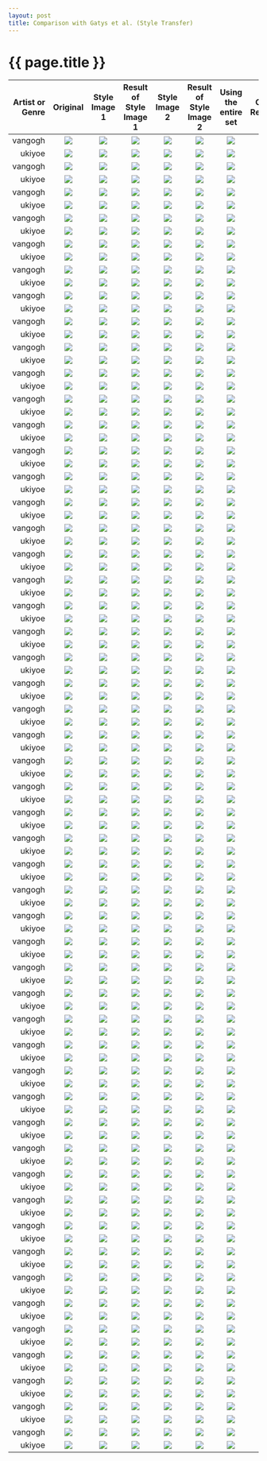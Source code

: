 ```yaml
---
layout: post
title: Comparison with Gatys et al. (Style Transfer)
---
```

{{ page.title }}
================

| Artist or Genre | Original | Style Image 1 | Result of Style Image 1 | Style Image 2 | Result of Style Image 2 | Using the entire set | Our Result |
|---:|:---:|:---------:|:----------:|:----------:|:----------:|:----------:|:----------:|
| vangogh | ![]({{site.baseurl}}/images/gatys-comparison/resized/3_content.png) | ![]({{site.baseurl}}/images/gatys-comparison/resized/resized_128/3_style_vangogh_0.png) | ![]({{site.baseurl}}/images/gatys-comparison/resized/3_result_vangogh_0.png) |![]({{site.baseurl}}/images/gatys-comparison/resized/resized_128/3_style_vangogh_1.png) | ![]({{site.baseurl}}/images/gatys-comparison/resized/3_result_vangogh_1.png) | ![]({{site.baseurl}}/images/gatys-comparison/resized/3_result_vangogh_total.png) |
| ukiyoe | ![]({{site.baseurl}}/images/gatys-comparison/resized/3_content.png) | ![]({{site.baseurl}}/images/gatys-comparison/resized/resized_128/3_style_ukiyoe_0.png) | ![]({{site.baseurl}}/images/gatys-comparison/resized/3_result_ukiyoe_0.png) |![]({{site.baseurl}}/images/gatys-comparison/resized/resized_128/3_style_ukiyoe_1.png) | ![]({{site.baseurl}}/images/gatys-comparison/resized/3_result_ukiyoe_1.png) | ![]({{site.baseurl}}/images/gatys-comparison/resized/3_result_ukiyoe_total.png) |
| vangogh | ![]({{site.baseurl}}/images/gatys-comparison/resized/6_content.png) | ![]({{site.baseurl}}/images/gatys-comparison/resized/resized_128/6_style_vangogh_0.png) | ![]({{site.baseurl}}/images/gatys-comparison/resized/6_result_vangogh_0.png) |![]({{site.baseurl}}/images/gatys-comparison/resized/resized_128/6_style_vangogh_1.png) | ![]({{site.baseurl}}/images/gatys-comparison/resized/6_result_vangogh_1.png) | ![]({{site.baseurl}}/images/gatys-comparison/resized/6_result_vangogh_total.png) |
| ukiyoe | ![]({{site.baseurl}}/images/gatys-comparison/resized/6_content.png) | ![]({{site.baseurl}}/images/gatys-comparison/resized/resized_128/6_style_ukiyoe_0.png) | ![]({{site.baseurl}}/images/gatys-comparison/resized/6_result_ukiyoe_0.png) |![]({{site.baseurl}}/images/gatys-comparison/resized/resized_128/6_style_ukiyoe_1.png) | ![]({{site.baseurl}}/images/gatys-comparison/resized/6_result_ukiyoe_1.png) | ![]({{site.baseurl}}/images/gatys-comparison/resized/6_result_ukiyoe_total.png) |
| vangogh | ![]({{site.baseurl}}/images/gatys-comparison/resized/7_content.png) | ![]({{site.baseurl}}/images/gatys-comparison/resized/resized_128/7_style_vangogh_0.png) | ![]({{site.baseurl}}/images/gatys-comparison/resized/7_result_vangogh_0.png) |![]({{site.baseurl}}/images/gatys-comparison/resized/resized_128/7_style_vangogh_1.png) | ![]({{site.baseurl}}/images/gatys-comparison/resized/7_result_vangogh_1.png) | ![]({{site.baseurl}}/images/gatys-comparison/resized/7_result_vangogh_total.png) |
| ukiyoe | ![]({{site.baseurl}}/images/gatys-comparison/resized/7_content.png) | ![]({{site.baseurl}}/images/gatys-comparison/resized/resized_128/7_style_ukiyoe_0.png) | ![]({{site.baseurl}}/images/gatys-comparison/resized/7_result_ukiyoe_0.png) |![]({{site.baseurl}}/images/gatys-comparison/resized/resized_128/7_style_ukiyoe_1.png) | ![]({{site.baseurl}}/images/gatys-comparison/resized/7_result_ukiyoe_1.png) | ![]({{site.baseurl}}/images/gatys-comparison/resized/7_result_ukiyoe_total.png) |
| vangogh | ![]({{site.baseurl}}/images/gatys-comparison/resized/11_content.png) | ![]({{site.baseurl}}/images/gatys-comparison/resized/resized_128/11_style_vangogh_0.png) | ![]({{site.baseurl}}/images/gatys-comparison/resized/11_result_vangogh_0.png) |![]({{site.baseurl}}/images/gatys-comparison/resized/resized_128/11_style_vangogh_1.png) | ![]({{site.baseurl}}/images/gatys-comparison/resized/11_result_vangogh_1.png) | ![]({{site.baseurl}}/images/gatys-comparison/resized/11_result_vangogh_total.png) |
| ukiyoe | ![]({{site.baseurl}}/images/gatys-comparison/resized/11_content.png) | ![]({{site.baseurl}}/images/gatys-comparison/resized/resized_128/11_style_ukiyoe_0.png) | ![]({{site.baseurl}}/images/gatys-comparison/resized/11_result_ukiyoe_0.png) |![]({{site.baseurl}}/images/gatys-comparison/resized/resized_128/11_style_ukiyoe_1.png) | ![]({{site.baseurl}}/images/gatys-comparison/resized/11_result_ukiyoe_1.png) | ![]({{site.baseurl}}/images/gatys-comparison/resized/11_result_ukiyoe_total.png) |
| vangogh | ![]({{site.baseurl}}/images/gatys-comparison/resized/17_content.png) | ![]({{site.baseurl}}/images/gatys-comparison/resized/resized_128/17_style_vangogh_0.png) | ![]({{site.baseurl}}/images/gatys-comparison/resized/17_result_vangogh_0.png) |![]({{site.baseurl}}/images/gatys-comparison/resized/resized_128/17_style_vangogh_1.png) | ![]({{site.baseurl}}/images/gatys-comparison/resized/17_result_vangogh_1.png) | ![]({{site.baseurl}}/images/gatys-comparison/resized/17_result_vangogh_total.png) |
| ukiyoe | ![]({{site.baseurl}}/images/gatys-comparison/resized/17_content.png) | ![]({{site.baseurl}}/images/gatys-comparison/resized/resized_128/17_style_ukiyoe_0.png) | ![]({{site.baseurl}}/images/gatys-comparison/resized/17_result_ukiyoe_0.png) |![]({{site.baseurl}}/images/gatys-comparison/resized/resized_128/17_style_ukiyoe_1.png) | ![]({{site.baseurl}}/images/gatys-comparison/resized/17_result_ukiyoe_1.png) | ![]({{site.baseurl}}/images/gatys-comparison/resized/17_result_ukiyoe_total.png) |
| vangogh | ![]({{site.baseurl}}/images/gatys-comparison/resized/18_content.png) | ![]({{site.baseurl}}/images/gatys-comparison/resized/resized_128/18_style_vangogh_0.png) | ![]({{site.baseurl}}/images/gatys-comparison/resized/18_result_vangogh_0.png) |![]({{site.baseurl}}/images/gatys-comparison/resized/resized_128/18_style_vangogh_1.png) | ![]({{site.baseurl}}/images/gatys-comparison/resized/18_result_vangogh_1.png) | ![]({{site.baseurl}}/images/gatys-comparison/resized/18_result_vangogh_total.png) |
| ukiyoe | ![]({{site.baseurl}}/images/gatys-comparison/resized/18_content.png) | ![]({{site.baseurl}}/images/gatys-comparison/resized/resized_128/18_style_ukiyoe_0.png) | ![]({{site.baseurl}}/images/gatys-comparison/resized/18_result_ukiyoe_0.png) |![]({{site.baseurl}}/images/gatys-comparison/resized/resized_128/18_style_ukiyoe_1.png) | ![]({{site.baseurl}}/images/gatys-comparison/resized/18_result_ukiyoe_1.png) | ![]({{site.baseurl}}/images/gatys-comparison/resized/18_result_ukiyoe_total.png) |
| vangogh | ![]({{site.baseurl}}/images/gatys-comparison/resized/33_content.png) | ![]({{site.baseurl}}/images/gatys-comparison/resized/resized_128/33_style_vangogh_0.png) | ![]({{site.baseurl}}/images/gatys-comparison/resized/33_result_vangogh_0.png) |![]({{site.baseurl}}/images/gatys-comparison/resized/resized_128/33_style_vangogh_1.png) | ![]({{site.baseurl}}/images/gatys-comparison/resized/33_result_vangogh_1.png) | ![]({{site.baseurl}}/images/gatys-comparison/resized/33_result_vangogh_total.png) |
| ukiyoe | ![]({{site.baseurl}}/images/gatys-comparison/resized/33_content.png) | ![]({{site.baseurl}}/images/gatys-comparison/resized/resized_128/33_style_ukiyoe_0.png) | ![]({{site.baseurl}}/images/gatys-comparison/resized/33_result_ukiyoe_0.png) |![]({{site.baseurl}}/images/gatys-comparison/resized/resized_128/33_style_ukiyoe_1.png) | ![]({{site.baseurl}}/images/gatys-comparison/resized/33_result_ukiyoe_1.png) | ![]({{site.baseurl}}/images/gatys-comparison/resized/33_result_ukiyoe_total.png) |
| vangogh | ![]({{site.baseurl}}/images/gatys-comparison/resized/39_content.png) | ![]({{site.baseurl}}/images/gatys-comparison/resized/resized_128/39_style_vangogh_0.png) | ![]({{site.baseurl}}/images/gatys-comparison/resized/39_result_vangogh_0.png) |![]({{site.baseurl}}/images/gatys-comparison/resized/resized_128/39_style_vangogh_1.png) | ![]({{site.baseurl}}/images/gatys-comparison/resized/39_result_vangogh_1.png) | ![]({{site.baseurl}}/images/gatys-comparison/resized/39_result_vangogh_total.png) |
| ukiyoe | ![]({{site.baseurl}}/images/gatys-comparison/resized/39_content.png) | ![]({{site.baseurl}}/images/gatys-comparison/resized/resized_128/39_style_ukiyoe_0.png) | ![]({{site.baseurl}}/images/gatys-comparison/resized/39_result_ukiyoe_0.png) |![]({{site.baseurl}}/images/gatys-comparison/resized/resized_128/39_style_ukiyoe_1.png) | ![]({{site.baseurl}}/images/gatys-comparison/resized/39_result_ukiyoe_1.png) | ![]({{site.baseurl}}/images/gatys-comparison/resized/39_result_ukiyoe_total.png) |
| vangogh | ![]({{site.baseurl}}/images/gatys-comparison/resized/44_content.png) | ![]({{site.baseurl}}/images/gatys-comparison/resized/resized_128/44_style_vangogh_0.png) | ![]({{site.baseurl}}/images/gatys-comparison/resized/44_result_vangogh_0.png) |![]({{site.baseurl}}/images/gatys-comparison/resized/resized_128/44_style_vangogh_1.png) | ![]({{site.baseurl}}/images/gatys-comparison/resized/44_result_vangogh_1.png) | ![]({{site.baseurl}}/images/gatys-comparison/resized/44_result_vangogh_total.png) |
| ukiyoe | ![]({{site.baseurl}}/images/gatys-comparison/resized/44_content.png) | ![]({{site.baseurl}}/images/gatys-comparison/resized/resized_128/44_style_ukiyoe_0.png) | ![]({{site.baseurl}}/images/gatys-comparison/resized/44_result_ukiyoe_0.png) |![]({{site.baseurl}}/images/gatys-comparison/resized/resized_128/44_style_ukiyoe_1.png) | ![]({{site.baseurl}}/images/gatys-comparison/resized/44_result_ukiyoe_1.png) | ![]({{site.baseurl}}/images/gatys-comparison/resized/44_result_ukiyoe_total.png) |
| vangogh | ![]({{site.baseurl}}/images/gatys-comparison/resized/45_content.png) | ![]({{site.baseurl}}/images/gatys-comparison/resized/resized_128/45_style_vangogh_0.png) | ![]({{site.baseurl}}/images/gatys-comparison/resized/45_result_vangogh_0.png) |![]({{site.baseurl}}/images/gatys-comparison/resized/resized_128/45_style_vangogh_1.png) | ![]({{site.baseurl}}/images/gatys-comparison/resized/45_result_vangogh_1.png) | ![]({{site.baseurl}}/images/gatys-comparison/resized/45_result_vangogh_total.png) |
| ukiyoe | ![]({{site.baseurl}}/images/gatys-comparison/resized/45_content.png) | ![]({{site.baseurl}}/images/gatys-comparison/resized/resized_128/45_style_ukiyoe_0.png) | ![]({{site.baseurl}}/images/gatys-comparison/resized/45_result_ukiyoe_0.png) |![]({{site.baseurl}}/images/gatys-comparison/resized/resized_128/45_style_ukiyoe_1.png) | ![]({{site.baseurl}}/images/gatys-comparison/resized/45_result_ukiyoe_1.png) | ![]({{site.baseurl}}/images/gatys-comparison/resized/45_result_ukiyoe_total.png) |
| vangogh | ![]({{site.baseurl}}/images/gatys-comparison/resized/52_content.png) | ![]({{site.baseurl}}/images/gatys-comparison/resized/resized_128/52_style_vangogh_0.png) | ![]({{site.baseurl}}/images/gatys-comparison/resized/52_result_vangogh_0.png) |![]({{site.baseurl}}/images/gatys-comparison/resized/resized_128/52_style_vangogh_1.png) | ![]({{site.baseurl}}/images/gatys-comparison/resized/52_result_vangogh_1.png) | ![]({{site.baseurl}}/images/gatys-comparison/resized/52_result_vangogh_total.png) |
| ukiyoe | ![]({{site.baseurl}}/images/gatys-comparison/resized/52_content.png) | ![]({{site.baseurl}}/images/gatys-comparison/resized/resized_128/52_style_ukiyoe_0.png) | ![]({{site.baseurl}}/images/gatys-comparison/resized/52_result_ukiyoe_0.png) |![]({{site.baseurl}}/images/gatys-comparison/resized/resized_128/52_style_ukiyoe_1.png) | ![]({{site.baseurl}}/images/gatys-comparison/resized/52_result_ukiyoe_1.png) | ![]({{site.baseurl}}/images/gatys-comparison/resized/52_result_ukiyoe_total.png) |
| vangogh | ![]({{site.baseurl}}/images/gatys-comparison/resized/55_content.png) | ![]({{site.baseurl}}/images/gatys-comparison/resized/resized_128/55_style_vangogh_0.png) | ![]({{site.baseurl}}/images/gatys-comparison/resized/55_result_vangogh_0.png) |![]({{site.baseurl}}/images/gatys-comparison/resized/resized_128/55_style_vangogh_1.png) | ![]({{site.baseurl}}/images/gatys-comparison/resized/55_result_vangogh_1.png) | ![]({{site.baseurl}}/images/gatys-comparison/resized/55_result_vangogh_total.png) |
| ukiyoe | ![]({{site.baseurl}}/images/gatys-comparison/resized/55_content.png) | ![]({{site.baseurl}}/images/gatys-comparison/resized/resized_128/55_style_ukiyoe_0.png) | ![]({{site.baseurl}}/images/gatys-comparison/resized/55_result_ukiyoe_0.png) |![]({{site.baseurl}}/images/gatys-comparison/resized/resized_128/55_style_ukiyoe_1.png) | ![]({{site.baseurl}}/images/gatys-comparison/resized/55_result_ukiyoe_1.png) | ![]({{site.baseurl}}/images/gatys-comparison/resized/55_result_ukiyoe_total.png) |
| vangogh | ![]({{site.baseurl}}/images/gatys-comparison/resized/56_content.png) | ![]({{site.baseurl}}/images/gatys-comparison/resized/resized_128/56_style_vangogh_0.png) | ![]({{site.baseurl}}/images/gatys-comparison/resized/56_result_vangogh_0.png) |![]({{site.baseurl}}/images/gatys-comparison/resized/resized_128/56_style_vangogh_1.png) | ![]({{site.baseurl}}/images/gatys-comparison/resized/56_result_vangogh_1.png) | ![]({{site.baseurl}}/images/gatys-comparison/resized/56_result_vangogh_total.png) |
| ukiyoe | ![]({{site.baseurl}}/images/gatys-comparison/resized/56_content.png) | ![]({{site.baseurl}}/images/gatys-comparison/resized/resized_128/56_style_ukiyoe_0.png) | ![]({{site.baseurl}}/images/gatys-comparison/resized/56_result_ukiyoe_0.png) |![]({{site.baseurl}}/images/gatys-comparison/resized/resized_128/56_style_ukiyoe_1.png) | ![]({{site.baseurl}}/images/gatys-comparison/resized/56_result_ukiyoe_1.png) | ![]({{site.baseurl}}/images/gatys-comparison/resized/56_result_ukiyoe_total.png) |
| vangogh | ![]({{site.baseurl}}/images/gatys-comparison/resized/65_content.png) | ![]({{site.baseurl}}/images/gatys-comparison/resized/resized_128/65_style_vangogh_0.png) | ![]({{site.baseurl}}/images/gatys-comparison/resized/65_result_vangogh_0.png) |![]({{site.baseurl}}/images/gatys-comparison/resized/resized_128/65_style_vangogh_1.png) | ![]({{site.baseurl}}/images/gatys-comparison/resized/65_result_vangogh_1.png) | ![]({{site.baseurl}}/images/gatys-comparison/resized/65_result_vangogh_total.png) |
| ukiyoe | ![]({{site.baseurl}}/images/gatys-comparison/resized/65_content.png) | ![]({{site.baseurl}}/images/gatys-comparison/resized/resized_128/65_style_ukiyoe_0.png) | ![]({{site.baseurl}}/images/gatys-comparison/resized/65_result_ukiyoe_0.png) |![]({{site.baseurl}}/images/gatys-comparison/resized/resized_128/65_style_ukiyoe_1.png) | ![]({{site.baseurl}}/images/gatys-comparison/resized/65_result_ukiyoe_1.png) | ![]({{site.baseurl}}/images/gatys-comparison/resized/65_result_ukiyoe_total.png) |
| vangogh | ![]({{site.baseurl}}/images/gatys-comparison/resized/73_content.png) | ![]({{site.baseurl}}/images/gatys-comparison/resized/resized_128/73_style_vangogh_0.png) | ![]({{site.baseurl}}/images/gatys-comparison/resized/73_result_vangogh_0.png) |![]({{site.baseurl}}/images/gatys-comparison/resized/resized_128/73_style_vangogh_1.png) | ![]({{site.baseurl}}/images/gatys-comparison/resized/73_result_vangogh_1.png) | ![]({{site.baseurl}}/images/gatys-comparison/resized/73_result_vangogh_total.png) |
| ukiyoe | ![]({{site.baseurl}}/images/gatys-comparison/resized/73_content.png) | ![]({{site.baseurl}}/images/gatys-comparison/resized/resized_128/73_style_ukiyoe_0.png) | ![]({{site.baseurl}}/images/gatys-comparison/resized/73_result_ukiyoe_0.png) |![]({{site.baseurl}}/images/gatys-comparison/resized/resized_128/73_style_ukiyoe_1.png) | ![]({{site.baseurl}}/images/gatys-comparison/resized/73_result_ukiyoe_1.png) | ![]({{site.baseurl}}/images/gatys-comparison/resized/73_result_ukiyoe_total.png) |
| vangogh | ![]({{site.baseurl}}/images/gatys-comparison/resized/75_content.png) | ![]({{site.baseurl}}/images/gatys-comparison/resized/resized_128/75_style_vangogh_0.png) | ![]({{site.baseurl}}/images/gatys-comparison/resized/75_result_vangogh_0.png) |![]({{site.baseurl}}/images/gatys-comparison/resized/resized_128/75_style_vangogh_1.png) | ![]({{site.baseurl}}/images/gatys-comparison/resized/75_result_vangogh_1.png) | ![]({{site.baseurl}}/images/gatys-comparison/resized/75_result_vangogh_total.png) |
| ukiyoe | ![]({{site.baseurl}}/images/gatys-comparison/resized/75_content.png) | ![]({{site.baseurl}}/images/gatys-comparison/resized/resized_128/75_style_ukiyoe_0.png) | ![]({{site.baseurl}}/images/gatys-comparison/resized/75_result_ukiyoe_0.png) |![]({{site.baseurl}}/images/gatys-comparison/resized/resized_128/75_style_ukiyoe_1.png) | ![]({{site.baseurl}}/images/gatys-comparison/resized/75_result_ukiyoe_1.png) | ![]({{site.baseurl}}/images/gatys-comparison/resized/75_result_ukiyoe_total.png) |
| vangogh | ![]({{site.baseurl}}/images/gatys-comparison/resized/85_content.png) | ![]({{site.baseurl}}/images/gatys-comparison/resized/resized_128/85_style_vangogh_0.png) | ![]({{site.baseurl}}/images/gatys-comparison/resized/85_result_vangogh_0.png) |![]({{site.baseurl}}/images/gatys-comparison/resized/resized_128/85_style_vangogh_1.png) | ![]({{site.baseurl}}/images/gatys-comparison/resized/85_result_vangogh_1.png) | ![]({{site.baseurl}}/images/gatys-comparison/resized/85_result_vangogh_total.png) |
| ukiyoe | ![]({{site.baseurl}}/images/gatys-comparison/resized/85_content.png) | ![]({{site.baseurl}}/images/gatys-comparison/resized/resized_128/85_style_ukiyoe_0.png) | ![]({{site.baseurl}}/images/gatys-comparison/resized/85_result_ukiyoe_0.png) |![]({{site.baseurl}}/images/gatys-comparison/resized/resized_128/85_style_ukiyoe_1.png) | ![]({{site.baseurl}}/images/gatys-comparison/resized/85_result_ukiyoe_1.png) | ![]({{site.baseurl}}/images/gatys-comparison/resized/85_result_ukiyoe_total.png) |
| vangogh | ![]({{site.baseurl}}/images/gatys-comparison/resized/87_content.png) | ![]({{site.baseurl}}/images/gatys-comparison/resized/resized_128/87_style_vangogh_0.png) | ![]({{site.baseurl}}/images/gatys-comparison/resized/87_result_vangogh_0.png) |![]({{site.baseurl}}/images/gatys-comparison/resized/resized_128/87_style_vangogh_1.png) | ![]({{site.baseurl}}/images/gatys-comparison/resized/87_result_vangogh_1.png) | ![]({{site.baseurl}}/images/gatys-comparison/resized/87_result_vangogh_total.png) |
| ukiyoe | ![]({{site.baseurl}}/images/gatys-comparison/resized/87_content.png) | ![]({{site.baseurl}}/images/gatys-comparison/resized/resized_128/87_style_ukiyoe_0.png) | ![]({{site.baseurl}}/images/gatys-comparison/resized/87_result_ukiyoe_0.png) |![]({{site.baseurl}}/images/gatys-comparison/resized/resized_128/87_style_ukiyoe_1.png) | ![]({{site.baseurl}}/images/gatys-comparison/resized/87_result_ukiyoe_1.png) | ![]({{site.baseurl}}/images/gatys-comparison/resized/87_result_ukiyoe_total.png) |
| vangogh | ![]({{site.baseurl}}/images/gatys-comparison/resized/89_content.png) | ![]({{site.baseurl}}/images/gatys-comparison/resized/resized_128/89_style_vangogh_0.png) | ![]({{site.baseurl}}/images/gatys-comparison/resized/89_result_vangogh_0.png) |![]({{site.baseurl}}/images/gatys-comparison/resized/resized_128/89_style_vangogh_1.png) | ![]({{site.baseurl}}/images/gatys-comparison/resized/89_result_vangogh_1.png) | ![]({{site.baseurl}}/images/gatys-comparison/resized/89_result_vangogh_total.png) |
| ukiyoe | ![]({{site.baseurl}}/images/gatys-comparison/resized/89_content.png) | ![]({{site.baseurl}}/images/gatys-comparison/resized/resized_128/89_style_ukiyoe_0.png) | ![]({{site.baseurl}}/images/gatys-comparison/resized/89_result_ukiyoe_0.png) |![]({{site.baseurl}}/images/gatys-comparison/resized/resized_128/89_style_ukiyoe_1.png) | ![]({{site.baseurl}}/images/gatys-comparison/resized/89_result_ukiyoe_1.png) | ![]({{site.baseurl}}/images/gatys-comparison/resized/89_result_ukiyoe_total.png) |
| vangogh | ![]({{site.baseurl}}/images/gatys-comparison/resized/96_content.png) | ![]({{site.baseurl}}/images/gatys-comparison/resized/resized_128/96_style_vangogh_0.png) | ![]({{site.baseurl}}/images/gatys-comparison/resized/96_result_vangogh_0.png) |![]({{site.baseurl}}/images/gatys-comparison/resized/resized_128/96_style_vangogh_1.png) | ![]({{site.baseurl}}/images/gatys-comparison/resized/96_result_vangogh_1.png) | ![]({{site.baseurl}}/images/gatys-comparison/resized/96_result_vangogh_total.png) |
| ukiyoe | ![]({{site.baseurl}}/images/gatys-comparison/resized/96_content.png) | ![]({{site.baseurl}}/images/gatys-comparison/resized/resized_128/96_style_ukiyoe_0.png) | ![]({{site.baseurl}}/images/gatys-comparison/resized/96_result_ukiyoe_0.png) |![]({{site.baseurl}}/images/gatys-comparison/resized/resized_128/96_style_ukiyoe_1.png) | ![]({{site.baseurl}}/images/gatys-comparison/resized/96_result_ukiyoe_1.png) | ![]({{site.baseurl}}/images/gatys-comparison/resized/96_result_ukiyoe_total.png) |
| vangogh | ![]({{site.baseurl}}/images/gatys-comparison/resized/98_content.png) | ![]({{site.baseurl}}/images/gatys-comparison/resized/resized_128/98_style_vangogh_0.png) | ![]({{site.baseurl}}/images/gatys-comparison/resized/98_result_vangogh_0.png) |![]({{site.baseurl}}/images/gatys-comparison/resized/resized_128/98_style_vangogh_1.png) | ![]({{site.baseurl}}/images/gatys-comparison/resized/98_result_vangogh_1.png) | ![]({{site.baseurl}}/images/gatys-comparison/resized/98_result_vangogh_total.png) |
| ukiyoe | ![]({{site.baseurl}}/images/gatys-comparison/resized/98_content.png) | ![]({{site.baseurl}}/images/gatys-comparison/resized/resized_128/98_style_ukiyoe_0.png) | ![]({{site.baseurl}}/images/gatys-comparison/resized/98_result_ukiyoe_0.png) |![]({{site.baseurl}}/images/gatys-comparison/resized/resized_128/98_style_ukiyoe_1.png) | ![]({{site.baseurl}}/images/gatys-comparison/resized/98_result_ukiyoe_1.png) | ![]({{site.baseurl}}/images/gatys-comparison/resized/98_result_ukiyoe_total.png) |
| vangogh | ![]({{site.baseurl}}/images/gatys-comparison/resized/110_content.png) | ![]({{site.baseurl}}/images/gatys-comparison/resized/resized_128/110_style_vangogh_0.png) | ![]({{site.baseurl}}/images/gatys-comparison/resized/110_result_vangogh_0.png) |![]({{site.baseurl}}/images/gatys-comparison/resized/resized_128/110_style_vangogh_1.png) | ![]({{site.baseurl}}/images/gatys-comparison/resized/110_result_vangogh_1.png) | ![]({{site.baseurl}}/images/gatys-comparison/resized/110_result_vangogh_total.png) |
| ukiyoe | ![]({{site.baseurl}}/images/gatys-comparison/resized/110_content.png) | ![]({{site.baseurl}}/images/gatys-comparison/resized/resized_128/110_style_ukiyoe_0.png) | ![]({{site.baseurl}}/images/gatys-comparison/resized/110_result_ukiyoe_0.png) |![]({{site.baseurl}}/images/gatys-comparison/resized/resized_128/110_style_ukiyoe_1.png) | ![]({{site.baseurl}}/images/gatys-comparison/resized/110_result_ukiyoe_1.png) | ![]({{site.baseurl}}/images/gatys-comparison/resized/110_result_ukiyoe_total.png) |
| vangogh | ![]({{site.baseurl}}/images/gatys-comparison/resized/112_content.png) | ![]({{site.baseurl}}/images/gatys-comparison/resized/resized_128/112_style_vangogh_0.png) | ![]({{site.baseurl}}/images/gatys-comparison/resized/112_result_vangogh_0.png) |![]({{site.baseurl}}/images/gatys-comparison/resized/resized_128/112_style_vangogh_1.png) | ![]({{site.baseurl}}/images/gatys-comparison/resized/112_result_vangogh_1.png) | ![]({{site.baseurl}}/images/gatys-comparison/resized/112_result_vangogh_total.png) |
| ukiyoe | ![]({{site.baseurl}}/images/gatys-comparison/resized/112_content.png) | ![]({{site.baseurl}}/images/gatys-comparison/resized/resized_128/112_style_ukiyoe_0.png) | ![]({{site.baseurl}}/images/gatys-comparison/resized/112_result_ukiyoe_0.png) |![]({{site.baseurl}}/images/gatys-comparison/resized/resized_128/112_style_ukiyoe_1.png) | ![]({{site.baseurl}}/images/gatys-comparison/resized/112_result_ukiyoe_1.png) | ![]({{site.baseurl}}/images/gatys-comparison/resized/112_result_ukiyoe_total.png) |
| vangogh | ![]({{site.baseurl}}/images/gatys-comparison/resized/116_content.png) | ![]({{site.baseurl}}/images/gatys-comparison/resized/resized_128/116_style_vangogh_0.png) | ![]({{site.baseurl}}/images/gatys-comparison/resized/116_result_vangogh_0.png) |![]({{site.baseurl}}/images/gatys-comparison/resized/resized_128/116_style_vangogh_1.png) | ![]({{site.baseurl}}/images/gatys-comparison/resized/116_result_vangogh_1.png) | ![]({{site.baseurl}}/images/gatys-comparison/resized/116_result_vangogh_total.png) |
| ukiyoe | ![]({{site.baseurl}}/images/gatys-comparison/resized/116_content.png) | ![]({{site.baseurl}}/images/gatys-comparison/resized/resized_128/116_style_ukiyoe_0.png) | ![]({{site.baseurl}}/images/gatys-comparison/resized/116_result_ukiyoe_0.png) |![]({{site.baseurl}}/images/gatys-comparison/resized/resized_128/116_style_ukiyoe_1.png) | ![]({{site.baseurl}}/images/gatys-comparison/resized/116_result_ukiyoe_1.png) | ![]({{site.baseurl}}/images/gatys-comparison/resized/116_result_ukiyoe_total.png) |
| vangogh | ![]({{site.baseurl}}/images/gatys-comparison/resized/117_content.png) | ![]({{site.baseurl}}/images/gatys-comparison/resized/resized_128/117_style_vangogh_0.png) | ![]({{site.baseurl}}/images/gatys-comparison/resized/117_result_vangogh_0.png) |![]({{site.baseurl}}/images/gatys-comparison/resized/resized_128/117_style_vangogh_1.png) | ![]({{site.baseurl}}/images/gatys-comparison/resized/117_result_vangogh_1.png) | ![]({{site.baseurl}}/images/gatys-comparison/resized/117_result_vangogh_total.png) |
| ukiyoe | ![]({{site.baseurl}}/images/gatys-comparison/resized/117_content.png) | ![]({{site.baseurl}}/images/gatys-comparison/resized/resized_128/117_style_ukiyoe_0.png) | ![]({{site.baseurl}}/images/gatys-comparison/resized/117_result_ukiyoe_0.png) |![]({{site.baseurl}}/images/gatys-comparison/resized/resized_128/117_style_ukiyoe_1.png) | ![]({{site.baseurl}}/images/gatys-comparison/resized/117_result_ukiyoe_1.png) | ![]({{site.baseurl}}/images/gatys-comparison/resized/117_result_ukiyoe_total.png) |
| vangogh | ![]({{site.baseurl}}/images/gatys-comparison/resized/119_content.png) | ![]({{site.baseurl}}/images/gatys-comparison/resized/resized_128/119_style_vangogh_0.png) | ![]({{site.baseurl}}/images/gatys-comparison/resized/119_result_vangogh_0.png) |![]({{site.baseurl}}/images/gatys-comparison/resized/resized_128/119_style_vangogh_1.png) | ![]({{site.baseurl}}/images/gatys-comparison/resized/119_result_vangogh_1.png) | ![]({{site.baseurl}}/images/gatys-comparison/resized/119_result_vangogh_total.png) |
| ukiyoe | ![]({{site.baseurl}}/images/gatys-comparison/resized/119_content.png) | ![]({{site.baseurl}}/images/gatys-comparison/resized/resized_128/119_style_ukiyoe_0.png) | ![]({{site.baseurl}}/images/gatys-comparison/resized/119_result_ukiyoe_0.png) |![]({{site.baseurl}}/images/gatys-comparison/resized/resized_128/119_style_ukiyoe_1.png) | ![]({{site.baseurl}}/images/gatys-comparison/resized/119_result_ukiyoe_1.png) | ![]({{site.baseurl}}/images/gatys-comparison/resized/119_result_ukiyoe_total.png) |
| vangogh | ![]({{site.baseurl}}/images/gatys-comparison/resized/121_content.png) | ![]({{site.baseurl}}/images/gatys-comparison/resized/resized_128/121_style_vangogh_0.png) | ![]({{site.baseurl}}/images/gatys-comparison/resized/121_result_vangogh_0.png) |![]({{site.baseurl}}/images/gatys-comparison/resized/resized_128/121_style_vangogh_1.png) | ![]({{site.baseurl}}/images/gatys-comparison/resized/121_result_vangogh_1.png) | ![]({{site.baseurl}}/images/gatys-comparison/resized/121_result_vangogh_total.png) |
| ukiyoe | ![]({{site.baseurl}}/images/gatys-comparison/resized/121_content.png) | ![]({{site.baseurl}}/images/gatys-comparison/resized/resized_128/121_style_ukiyoe_0.png) | ![]({{site.baseurl}}/images/gatys-comparison/resized/121_result_ukiyoe_0.png) |![]({{site.baseurl}}/images/gatys-comparison/resized/resized_128/121_style_ukiyoe_1.png) | ![]({{site.baseurl}}/images/gatys-comparison/resized/121_result_ukiyoe_1.png) | ![]({{site.baseurl}}/images/gatys-comparison/resized/121_result_ukiyoe_total.png) |
| vangogh | ![]({{site.baseurl}}/images/gatys-comparison/resized/131_content.png) | ![]({{site.baseurl}}/images/gatys-comparison/resized/resized_128/131_style_vangogh_0.png) | ![]({{site.baseurl}}/images/gatys-comparison/resized/131_result_vangogh_0.png) |![]({{site.baseurl}}/images/gatys-comparison/resized/resized_128/131_style_vangogh_1.png) | ![]({{site.baseurl}}/images/gatys-comparison/resized/131_result_vangogh_1.png) | ![]({{site.baseurl}}/images/gatys-comparison/resized/131_result_vangogh_total.png) |
| ukiyoe | ![]({{site.baseurl}}/images/gatys-comparison/resized/131_content.png) | ![]({{site.baseurl}}/images/gatys-comparison/resized/resized_128/131_style_ukiyoe_0.png) | ![]({{site.baseurl}}/images/gatys-comparison/resized/131_result_ukiyoe_0.png) |![]({{site.baseurl}}/images/gatys-comparison/resized/resized_128/131_style_ukiyoe_1.png) | ![]({{site.baseurl}}/images/gatys-comparison/resized/131_result_ukiyoe_1.png) | ![]({{site.baseurl}}/images/gatys-comparison/resized/131_result_ukiyoe_total.png) |
| vangogh | ![]({{site.baseurl}}/images/gatys-comparison/resized/134_content.png) | ![]({{site.baseurl}}/images/gatys-comparison/resized/resized_128/134_style_vangogh_0.png) | ![]({{site.baseurl}}/images/gatys-comparison/resized/134_result_vangogh_0.png) |![]({{site.baseurl}}/images/gatys-comparison/resized/resized_128/134_style_vangogh_1.png) | ![]({{site.baseurl}}/images/gatys-comparison/resized/134_result_vangogh_1.png) | ![]({{site.baseurl}}/images/gatys-comparison/resized/134_result_vangogh_total.png) |
| ukiyoe | ![]({{site.baseurl}}/images/gatys-comparison/resized/134_content.png) | ![]({{site.baseurl}}/images/gatys-comparison/resized/resized_128/134_style_ukiyoe_0.png) | ![]({{site.baseurl}}/images/gatys-comparison/resized/134_result_ukiyoe_0.png) |![]({{site.baseurl}}/images/gatys-comparison/resized/resized_128/134_style_ukiyoe_1.png) | ![]({{site.baseurl}}/images/gatys-comparison/resized/134_result_ukiyoe_1.png) | ![]({{site.baseurl}}/images/gatys-comparison/resized/134_result_ukiyoe_total.png) |
| vangogh | ![]({{site.baseurl}}/images/gatys-comparison/resized/136_content.png) | ![]({{site.baseurl}}/images/gatys-comparison/resized/resized_128/136_style_vangogh_0.png) | ![]({{site.baseurl}}/images/gatys-comparison/resized/136_result_vangogh_0.png) |![]({{site.baseurl}}/images/gatys-comparison/resized/resized_128/136_style_vangogh_1.png) | ![]({{site.baseurl}}/images/gatys-comparison/resized/136_result_vangogh_1.png) | ![]({{site.baseurl}}/images/gatys-comparison/resized/136_result_vangogh_total.png) |
| ukiyoe | ![]({{site.baseurl}}/images/gatys-comparison/resized/136_content.png) | ![]({{site.baseurl}}/images/gatys-comparison/resized/resized_128/136_style_ukiyoe_0.png) | ![]({{site.baseurl}}/images/gatys-comparison/resized/136_result_ukiyoe_0.png) |![]({{site.baseurl}}/images/gatys-comparison/resized/resized_128/136_style_ukiyoe_1.png) | ![]({{site.baseurl}}/images/gatys-comparison/resized/136_result_ukiyoe_1.png) | ![]({{site.baseurl}}/images/gatys-comparison/resized/136_result_ukiyoe_total.png) |
| vangogh | ![]({{site.baseurl}}/images/gatys-comparison/resized/143_content.png) | ![]({{site.baseurl}}/images/gatys-comparison/resized/resized_128/143_style_vangogh_0.png) | ![]({{site.baseurl}}/images/gatys-comparison/resized/143_result_vangogh_0.png) |![]({{site.baseurl}}/images/gatys-comparison/resized/resized_128/143_style_vangogh_1.png) | ![]({{site.baseurl}}/images/gatys-comparison/resized/143_result_vangogh_1.png) | ![]({{site.baseurl}}/images/gatys-comparison/resized/143_result_vangogh_total.png) |
| ukiyoe | ![]({{site.baseurl}}/images/gatys-comparison/resized/143_content.png) | ![]({{site.baseurl}}/images/gatys-comparison/resized/resized_128/143_style_ukiyoe_0.png) | ![]({{site.baseurl}}/images/gatys-comparison/resized/143_result_ukiyoe_0.png) |![]({{site.baseurl}}/images/gatys-comparison/resized/resized_128/143_style_ukiyoe_1.png) | ![]({{site.baseurl}}/images/gatys-comparison/resized/143_result_ukiyoe_1.png) | ![]({{site.baseurl}}/images/gatys-comparison/resized/143_result_ukiyoe_total.png) |
| vangogh | ![]({{site.baseurl}}/images/gatys-comparison/resized/146_content.png) | ![]({{site.baseurl}}/images/gatys-comparison/resized/resized_128/146_style_vangogh_0.png) | ![]({{site.baseurl}}/images/gatys-comparison/resized/146_result_vangogh_0.png) |![]({{site.baseurl}}/images/gatys-comparison/resized/resized_128/146_style_vangogh_1.png) | ![]({{site.baseurl}}/images/gatys-comparison/resized/146_result_vangogh_1.png) | ![]({{site.baseurl}}/images/gatys-comparison/resized/146_result_vangogh_total.png) |
| ukiyoe | ![]({{site.baseurl}}/images/gatys-comparison/resized/146_content.png) | ![]({{site.baseurl}}/images/gatys-comparison/resized/resized_128/146_style_ukiyoe_0.png) | ![]({{site.baseurl}}/images/gatys-comparison/resized/146_result_ukiyoe_0.png) |![]({{site.baseurl}}/images/gatys-comparison/resized/resized_128/146_style_ukiyoe_1.png) | ![]({{site.baseurl}}/images/gatys-comparison/resized/146_result_ukiyoe_1.png) | ![]({{site.baseurl}}/images/gatys-comparison/resized/146_result_ukiyoe_total.png) |
| vangogh | ![]({{site.baseurl}}/images/gatys-comparison/resized/150_content.png) | ![]({{site.baseurl}}/images/gatys-comparison/resized/resized_128/150_style_vangogh_0.png) | ![]({{site.baseurl}}/images/gatys-comparison/resized/150_result_vangogh_0.png) |![]({{site.baseurl}}/images/gatys-comparison/resized/resized_128/150_style_vangogh_1.png) | ![]({{site.baseurl}}/images/gatys-comparison/resized/150_result_vangogh_1.png) | ![]({{site.baseurl}}/images/gatys-comparison/resized/150_result_vangogh_total.png) |
| ukiyoe | ![]({{site.baseurl}}/images/gatys-comparison/resized/150_content.png) | ![]({{site.baseurl}}/images/gatys-comparison/resized/resized_128/150_style_ukiyoe_0.png) | ![]({{site.baseurl}}/images/gatys-comparison/resized/150_result_ukiyoe_0.png) |![]({{site.baseurl}}/images/gatys-comparison/resized/resized_128/150_style_ukiyoe_1.png) | ![]({{site.baseurl}}/images/gatys-comparison/resized/150_result_ukiyoe_1.png) | ![]({{site.baseurl}}/images/gatys-comparison/resized/150_result_ukiyoe_total.png) |
| vangogh | ![]({{site.baseurl}}/images/gatys-comparison/resized/151_content.png) | ![]({{site.baseurl}}/images/gatys-comparison/resized/resized_128/151_style_vangogh_0.png) | ![]({{site.baseurl}}/images/gatys-comparison/resized/151_result_vangogh_0.png) |![]({{site.baseurl}}/images/gatys-comparison/resized/resized_128/151_style_vangogh_1.png) | ![]({{site.baseurl}}/images/gatys-comparison/resized/151_result_vangogh_1.png) | ![]({{site.baseurl}}/images/gatys-comparison/resized/151_result_vangogh_total.png) |
| ukiyoe | ![]({{site.baseurl}}/images/gatys-comparison/resized/151_content.png) | ![]({{site.baseurl}}/images/gatys-comparison/resized/resized_128/151_style_ukiyoe_0.png) | ![]({{site.baseurl}}/images/gatys-comparison/resized/151_result_ukiyoe_0.png) |![]({{site.baseurl}}/images/gatys-comparison/resized/resized_128/151_style_ukiyoe_1.png) | ![]({{site.baseurl}}/images/gatys-comparison/resized/151_result_ukiyoe_1.png) | ![]({{site.baseurl}}/images/gatys-comparison/resized/151_result_ukiyoe_total.png) |
| vangogh | ![]({{site.baseurl}}/images/gatys-comparison/resized/152_content.png) | ![]({{site.baseurl}}/images/gatys-comparison/resized/resized_128/152_style_vangogh_0.png) | ![]({{site.baseurl}}/images/gatys-comparison/resized/152_result_vangogh_0.png) |![]({{site.baseurl}}/images/gatys-comparison/resized/resized_128/152_style_vangogh_1.png) | ![]({{site.baseurl}}/images/gatys-comparison/resized/152_result_vangogh_1.png) | ![]({{site.baseurl}}/images/gatys-comparison/resized/152_result_vangogh_total.png) |
| ukiyoe | ![]({{site.baseurl}}/images/gatys-comparison/resized/152_content.png) | ![]({{site.baseurl}}/images/gatys-comparison/resized/resized_128/152_style_ukiyoe_0.png) | ![]({{site.baseurl}}/images/gatys-comparison/resized/152_result_ukiyoe_0.png) |![]({{site.baseurl}}/images/gatys-comparison/resized/resized_128/152_style_ukiyoe_1.png) | ![]({{site.baseurl}}/images/gatys-comparison/resized/152_result_ukiyoe_1.png) | ![]({{site.baseurl}}/images/gatys-comparison/resized/152_result_ukiyoe_total.png) |
| vangogh | ![]({{site.baseurl}}/images/gatys-comparison/resized/160_content.png) | ![]({{site.baseurl}}/images/gatys-comparison/resized/resized_128/160_style_vangogh_0.png) | ![]({{site.baseurl}}/images/gatys-comparison/resized/160_result_vangogh_0.png) |![]({{site.baseurl}}/images/gatys-comparison/resized/resized_128/160_style_vangogh_1.png) | ![]({{site.baseurl}}/images/gatys-comparison/resized/160_result_vangogh_1.png) | ![]({{site.baseurl}}/images/gatys-comparison/resized/160_result_vangogh_total.png) |
| ukiyoe | ![]({{site.baseurl}}/images/gatys-comparison/resized/160_content.png) | ![]({{site.baseurl}}/images/gatys-comparison/resized/resized_128/160_style_ukiyoe_0.png) | ![]({{site.baseurl}}/images/gatys-comparison/resized/160_result_ukiyoe_0.png) |![]({{site.baseurl}}/images/gatys-comparison/resized/resized_128/160_style_ukiyoe_1.png) | ![]({{site.baseurl}}/images/gatys-comparison/resized/160_result_ukiyoe_1.png) | ![]({{site.baseurl}}/images/gatys-comparison/resized/160_result_ukiyoe_total.png) |
| vangogh | ![]({{site.baseurl}}/images/gatys-comparison/resized/164_content.png) | ![]({{site.baseurl}}/images/gatys-comparison/resized/resized_128/164_style_vangogh_0.png) | ![]({{site.baseurl}}/images/gatys-comparison/resized/164_result_vangogh_0.png) |![]({{site.baseurl}}/images/gatys-comparison/resized/resized_128/164_style_vangogh_1.png) | ![]({{site.baseurl}}/images/gatys-comparison/resized/164_result_vangogh_1.png) | ![]({{site.baseurl}}/images/gatys-comparison/resized/164_result_vangogh_total.png) |
| ukiyoe | ![]({{site.baseurl}}/images/gatys-comparison/resized/164_content.png) | ![]({{site.baseurl}}/images/gatys-comparison/resized/resized_128/164_style_ukiyoe_0.png) | ![]({{site.baseurl}}/images/gatys-comparison/resized/164_result_ukiyoe_0.png) |![]({{site.baseurl}}/images/gatys-comparison/resized/resized_128/164_style_ukiyoe_1.png) | ![]({{site.baseurl}}/images/gatys-comparison/resized/164_result_ukiyoe_1.png) | ![]({{site.baseurl}}/images/gatys-comparison/resized/164_result_ukiyoe_total.png) |
| vangogh | ![]({{site.baseurl}}/images/gatys-comparison/resized/168_content.png) | ![]({{site.baseurl}}/images/gatys-comparison/resized/resized_128/168_style_vangogh_0.png) | ![]({{site.baseurl}}/images/gatys-comparison/resized/168_result_vangogh_0.png) |![]({{site.baseurl}}/images/gatys-comparison/resized/resized_128/168_style_vangogh_1.png) | ![]({{site.baseurl}}/images/gatys-comparison/resized/168_result_vangogh_1.png) | ![]({{site.baseurl}}/images/gatys-comparison/resized/168_result_vangogh_total.png) |
| ukiyoe | ![]({{site.baseurl}}/images/gatys-comparison/resized/168_content.png) | ![]({{site.baseurl}}/images/gatys-comparison/resized/resized_128/168_style_ukiyoe_0.png) | ![]({{site.baseurl}}/images/gatys-comparison/resized/168_result_ukiyoe_0.png) |![]({{site.baseurl}}/images/gatys-comparison/resized/resized_128/168_style_ukiyoe_1.png) | ![]({{site.baseurl}}/images/gatys-comparison/resized/168_result_ukiyoe_1.png) | ![]({{site.baseurl}}/images/gatys-comparison/resized/168_result_ukiyoe_total.png) |
| vangogh | ![]({{site.baseurl}}/images/gatys-comparison/resized/170_content.png) | ![]({{site.baseurl}}/images/gatys-comparison/resized/resized_128/170_style_vangogh_0.png) | ![]({{site.baseurl}}/images/gatys-comparison/resized/170_result_vangogh_0.png) |![]({{site.baseurl}}/images/gatys-comparison/resized/resized_128/170_style_vangogh_1.png) | ![]({{site.baseurl}}/images/gatys-comparison/resized/170_result_vangogh_1.png) | ![]({{site.baseurl}}/images/gatys-comparison/resized/170_result_vangogh_total.png) |
| ukiyoe | ![]({{site.baseurl}}/images/gatys-comparison/resized/170_content.png) | ![]({{site.baseurl}}/images/gatys-comparison/resized/resized_128/170_style_ukiyoe_0.png) | ![]({{site.baseurl}}/images/gatys-comparison/resized/170_result_ukiyoe_0.png) |![]({{site.baseurl}}/images/gatys-comparison/resized/resized_128/170_style_ukiyoe_1.png) | ![]({{site.baseurl}}/images/gatys-comparison/resized/170_result_ukiyoe_1.png) | ![]({{site.baseurl}}/images/gatys-comparison/resized/170_result_ukiyoe_total.png) |
| vangogh | ![]({{site.baseurl}}/images/gatys-comparison/resized/171_content.png) | ![]({{site.baseurl}}/images/gatys-comparison/resized/resized_128/171_style_vangogh_0.png) | ![]({{site.baseurl}}/images/gatys-comparison/resized/171_result_vangogh_0.png) |![]({{site.baseurl}}/images/gatys-comparison/resized/resized_128/171_style_vangogh_1.png) | ![]({{site.baseurl}}/images/gatys-comparison/resized/171_result_vangogh_1.png) | ![]({{site.baseurl}}/images/gatys-comparison/resized/171_result_vangogh_total.png) |
| ukiyoe | ![]({{site.baseurl}}/images/gatys-comparison/resized/171_content.png) | ![]({{site.baseurl}}/images/gatys-comparison/resized/resized_128/171_style_ukiyoe_0.png) | ![]({{site.baseurl}}/images/gatys-comparison/resized/171_result_ukiyoe_0.png) |![]({{site.baseurl}}/images/gatys-comparison/resized/resized_128/171_style_ukiyoe_1.png) | ![]({{site.baseurl}}/images/gatys-comparison/resized/171_result_ukiyoe_1.png) | ![]({{site.baseurl}}/images/gatys-comparison/resized/171_result_ukiyoe_total.png) |
| vangogh | ![]({{site.baseurl}}/images/gatys-comparison/resized/178_content.png) | ![]({{site.baseurl}}/images/gatys-comparison/resized/resized_128/178_style_vangogh_0.png) | ![]({{site.baseurl}}/images/gatys-comparison/resized/178_result_vangogh_0.png) |![]({{site.baseurl}}/images/gatys-comparison/resized/resized_128/178_style_vangogh_1.png) | ![]({{site.baseurl}}/images/gatys-comparison/resized/178_result_vangogh_1.png) | ![]({{site.baseurl}}/images/gatys-comparison/resized/178_result_vangogh_total.png) |
| ukiyoe | ![]({{site.baseurl}}/images/gatys-comparison/resized/178_content.png) | ![]({{site.baseurl}}/images/gatys-comparison/resized/resized_128/178_style_ukiyoe_0.png) | ![]({{site.baseurl}}/images/gatys-comparison/resized/178_result_ukiyoe_0.png) |![]({{site.baseurl}}/images/gatys-comparison/resized/resized_128/178_style_ukiyoe_1.png) | ![]({{site.baseurl}}/images/gatys-comparison/resized/178_result_ukiyoe_1.png) | ![]({{site.baseurl}}/images/gatys-comparison/resized/178_result_ukiyoe_total.png) |
| vangogh | ![]({{site.baseurl}}/images/gatys-comparison/resized/183_content.png) | ![]({{site.baseurl}}/images/gatys-comparison/resized/resized_128/183_style_vangogh_0.png) | ![]({{site.baseurl}}/images/gatys-comparison/resized/183_result_vangogh_0.png) |![]({{site.baseurl}}/images/gatys-comparison/resized/resized_128/183_style_vangogh_1.png) | ![]({{site.baseurl}}/images/gatys-comparison/resized/183_result_vangogh_1.png) | ![]({{site.baseurl}}/images/gatys-comparison/resized/183_result_vangogh_total.png) |
| ukiyoe | ![]({{site.baseurl}}/images/gatys-comparison/resized/183_content.png) | ![]({{site.baseurl}}/images/gatys-comparison/resized/resized_128/183_style_ukiyoe_0.png) | ![]({{site.baseurl}}/images/gatys-comparison/resized/183_result_ukiyoe_0.png) |![]({{site.baseurl}}/images/gatys-comparison/resized/resized_128/183_style_ukiyoe_1.png) | ![]({{site.baseurl}}/images/gatys-comparison/resized/183_result_ukiyoe_1.png) | ![]({{site.baseurl}}/images/gatys-comparison/resized/183_result_ukiyoe_total.png) |
| vangogh | ![]({{site.baseurl}}/images/gatys-comparison/resized/185_content.png) | ![]({{site.baseurl}}/images/gatys-comparison/resized/resized_128/185_style_vangogh_0.png) | ![]({{site.baseurl}}/images/gatys-comparison/resized/185_result_vangogh_0.png) |![]({{site.baseurl}}/images/gatys-comparison/resized/resized_128/185_style_vangogh_1.png) | ![]({{site.baseurl}}/images/gatys-comparison/resized/185_result_vangogh_1.png) | ![]({{site.baseurl}}/images/gatys-comparison/resized/185_result_vangogh_total.png) |
| ukiyoe | ![]({{site.baseurl}}/images/gatys-comparison/resized/185_content.png) | ![]({{site.baseurl}}/images/gatys-comparison/resized/resized_128/185_style_ukiyoe_0.png) | ![]({{site.baseurl}}/images/gatys-comparison/resized/185_result_ukiyoe_0.png) |![]({{site.baseurl}}/images/gatys-comparison/resized/resized_128/185_style_ukiyoe_1.png) | ![]({{site.baseurl}}/images/gatys-comparison/resized/185_result_ukiyoe_1.png) | ![]({{site.baseurl}}/images/gatys-comparison/resized/185_result_ukiyoe_total.png) |
| vangogh | ![]({{site.baseurl}}/images/gatys-comparison/resized/189_content.png) | ![]({{site.baseurl}}/images/gatys-comparison/resized/resized_128/189_style_vangogh_0.png) | ![]({{site.baseurl}}/images/gatys-comparison/resized/189_result_vangogh_0.png) |![]({{site.baseurl}}/images/gatys-comparison/resized/resized_128/189_style_vangogh_1.png) | ![]({{site.baseurl}}/images/gatys-comparison/resized/189_result_vangogh_1.png) | ![]({{site.baseurl}}/images/gatys-comparison/resized/189_result_vangogh_total.png) |
| ukiyoe | ![]({{site.baseurl}}/images/gatys-comparison/resized/189_content.png) | ![]({{site.baseurl}}/images/gatys-comparison/resized/resized_128/189_style_ukiyoe_0.png) | ![]({{site.baseurl}}/images/gatys-comparison/resized/189_result_ukiyoe_0.png) |![]({{site.baseurl}}/images/gatys-comparison/resized/resized_128/189_style_ukiyoe_1.png) | ![]({{site.baseurl}}/images/gatys-comparison/resized/189_result_ukiyoe_1.png) | ![]({{site.baseurl}}/images/gatys-comparison/resized/189_result_ukiyoe_total.png) |
| vangogh | ![]({{site.baseurl}}/images/gatys-comparison/resized/192_content.png) | ![]({{site.baseurl}}/images/gatys-comparison/resized/resized_128/192_style_vangogh_0.png) | ![]({{site.baseurl}}/images/gatys-comparison/resized/192_result_vangogh_0.png) |![]({{site.baseurl}}/images/gatys-comparison/resized/resized_128/192_style_vangogh_1.png) | ![]({{site.baseurl}}/images/gatys-comparison/resized/192_result_vangogh_1.png) | ![]({{site.baseurl}}/images/gatys-comparison/resized/192_result_vangogh_total.png) |
| ukiyoe | ![]({{site.baseurl}}/images/gatys-comparison/resized/192_content.png) | ![]({{site.baseurl}}/images/gatys-comparison/resized/resized_128/192_style_ukiyoe_0.png) | ![]({{site.baseurl}}/images/gatys-comparison/resized/192_result_ukiyoe_0.png) |![]({{site.baseurl}}/images/gatys-comparison/resized/resized_128/192_style_ukiyoe_1.png) | ![]({{site.baseurl}}/images/gatys-comparison/resized/192_result_ukiyoe_1.png) | ![]({{site.baseurl}}/images/gatys-comparison/resized/192_result_ukiyoe_total.png) |
| vangogh | ![]({{site.baseurl}}/images/gatys-comparison/resized/194_content.png) | ![]({{site.baseurl}}/images/gatys-comparison/resized/resized_128/194_style_vangogh_0.png) | ![]({{site.baseurl}}/images/gatys-comparison/resized/194_result_vangogh_0.png) |![]({{site.baseurl}}/images/gatys-comparison/resized/resized_128/194_style_vangogh_1.png) | ![]({{site.baseurl}}/images/gatys-comparison/resized/194_result_vangogh_1.png) | ![]({{site.baseurl}}/images/gatys-comparison/resized/194_result_vangogh_total.png) |
| ukiyoe | ![]({{site.baseurl}}/images/gatys-comparison/resized/194_content.png) | ![]({{site.baseurl}}/images/gatys-comparison/resized/resized_128/194_style_ukiyoe_0.png) | ![]({{site.baseurl}}/images/gatys-comparison/resized/194_result_ukiyoe_0.png) |![]({{site.baseurl}}/images/gatys-comparison/resized/resized_128/194_style_ukiyoe_1.png) | ![]({{site.baseurl}}/images/gatys-comparison/resized/194_result_ukiyoe_1.png) | ![]({{site.baseurl}}/images/gatys-comparison/resized/194_result_ukiyoe_total.png) |
| vangogh | ![]({{site.baseurl}}/images/gatys-comparison/resized/195_content.png) | ![]({{site.baseurl}}/images/gatys-comparison/resized/resized_128/195_style_vangogh_0.png) | ![]({{site.baseurl}}/images/gatys-comparison/resized/195_result_vangogh_0.png) |![]({{site.baseurl}}/images/gatys-comparison/resized/resized_128/195_style_vangogh_1.png) | ![]({{site.baseurl}}/images/gatys-comparison/resized/195_result_vangogh_1.png) | ![]({{site.baseurl}}/images/gatys-comparison/resized/195_result_vangogh_total.png) |
| ukiyoe | ![]({{site.baseurl}}/images/gatys-comparison/resized/195_content.png) | ![]({{site.baseurl}}/images/gatys-comparison/resized/resized_128/195_style_ukiyoe_0.png) | ![]({{site.baseurl}}/images/gatys-comparison/resized/195_result_ukiyoe_0.png) |![]({{site.baseurl}}/images/gatys-comparison/resized/resized_128/195_style_ukiyoe_1.png) | ![]({{site.baseurl}}/images/gatys-comparison/resized/195_result_ukiyoe_1.png) | ![]({{site.baseurl}}/images/gatys-comparison/resized/195_result_ukiyoe_total.png) |
| vangogh | ![]({{site.baseurl}}/images/gatys-comparison/resized/197_content.png) | ![]({{site.baseurl}}/images/gatys-comparison/resized/resized_128/197_style_vangogh_0.png) | ![]({{site.baseurl}}/images/gatys-comparison/resized/197_result_vangogh_0.png) |![]({{site.baseurl}}/images/gatys-comparison/resized/resized_128/197_style_vangogh_1.png) | ![]({{site.baseurl}}/images/gatys-comparison/resized/197_result_vangogh_1.png) | ![]({{site.baseurl}}/images/gatys-comparison/resized/197_result_vangogh_total.png) |
| ukiyoe | ![]({{site.baseurl}}/images/gatys-comparison/resized/197_content.png) | ![]({{site.baseurl}}/images/gatys-comparison/resized/resized_128/197_style_ukiyoe_0.png) | ![]({{site.baseurl}}/images/gatys-comparison/resized/197_result_ukiyoe_0.png) |![]({{site.baseurl}}/images/gatys-comparison/resized/resized_128/197_style_ukiyoe_1.png) | ![]({{site.baseurl}}/images/gatys-comparison/resized/197_result_ukiyoe_1.png) | ![]({{site.baseurl}}/images/gatys-comparison/resized/197_result_ukiyoe_total.png) |
| vangogh | ![]({{site.baseurl}}/images/gatys-comparison/resized/203_content.png) | ![]({{site.baseurl}}/images/gatys-comparison/resized/resized_128/203_style_vangogh_0.png) | ![]({{site.baseurl}}/images/gatys-comparison/resized/203_result_vangogh_0.png) |![]({{site.baseurl}}/images/gatys-comparison/resized/resized_128/203_style_vangogh_1.png) | ![]({{site.baseurl}}/images/gatys-comparison/resized/203_result_vangogh_1.png) | ![]({{site.baseurl}}/images/gatys-comparison/resized/203_result_vangogh_total.png) |
| ukiyoe | ![]({{site.baseurl}}/images/gatys-comparison/resized/203_content.png) | ![]({{site.baseurl}}/images/gatys-comparison/resized/resized_128/203_style_ukiyoe_0.png) | ![]({{site.baseurl}}/images/gatys-comparison/resized/203_result_ukiyoe_0.png) |![]({{site.baseurl}}/images/gatys-comparison/resized/resized_128/203_style_ukiyoe_1.png) | ![]({{site.baseurl}}/images/gatys-comparison/resized/203_result_ukiyoe_1.png) | ![]({{site.baseurl}}/images/gatys-comparison/resized/203_result_ukiyoe_total.png) |
| vangogh | ![]({{site.baseurl}}/images/gatys-comparison/resized/204_content.png) | ![]({{site.baseurl}}/images/gatys-comparison/resized/resized_128/204_style_vangogh_0.png) | ![]({{site.baseurl}}/images/gatys-comparison/resized/204_result_vangogh_0.png) |![]({{site.baseurl}}/images/gatys-comparison/resized/resized_128/204_style_vangogh_1.png) | ![]({{site.baseurl}}/images/gatys-comparison/resized/204_result_vangogh_1.png) | ![]({{site.baseurl}}/images/gatys-comparison/resized/204_result_vangogh_total.png) |
| ukiyoe | ![]({{site.baseurl}}/images/gatys-comparison/resized/204_content.png) | ![]({{site.baseurl}}/images/gatys-comparison/resized/resized_128/204_style_ukiyoe_0.png) | ![]({{site.baseurl}}/images/gatys-comparison/resized/204_result_ukiyoe_0.png) |![]({{site.baseurl}}/images/gatys-comparison/resized/resized_128/204_style_ukiyoe_1.png) | ![]({{site.baseurl}}/images/gatys-comparison/resized/204_result_ukiyoe_1.png) | ![]({{site.baseurl}}/images/gatys-comparison/resized/204_result_ukiyoe_total.png) |
| vangogh | ![]({{site.baseurl}}/images/gatys-comparison/resized/205_content.png) | ![]({{site.baseurl}}/images/gatys-comparison/resized/resized_128/205_style_vangogh_0.png) | ![]({{site.baseurl}}/images/gatys-comparison/resized/205_result_vangogh_0.png) |![]({{site.baseurl}}/images/gatys-comparison/resized/resized_128/205_style_vangogh_1.png) | ![]({{site.baseurl}}/images/gatys-comparison/resized/205_result_vangogh_1.png) | ![]({{site.baseurl}}/images/gatys-comparison/resized/205_result_vangogh_total.png) |
| ukiyoe | ![]({{site.baseurl}}/images/gatys-comparison/resized/205_content.png) | ![]({{site.baseurl}}/images/gatys-comparison/resized/resized_128/205_style_ukiyoe_0.png) | ![]({{site.baseurl}}/images/gatys-comparison/resized/205_result_ukiyoe_0.png) |![]({{site.baseurl}}/images/gatys-comparison/resized/resized_128/205_style_ukiyoe_1.png) | ![]({{site.baseurl}}/images/gatys-comparison/resized/205_result_ukiyoe_1.png) | ![]({{site.baseurl}}/images/gatys-comparison/resized/205_result_ukiyoe_total.png) |
